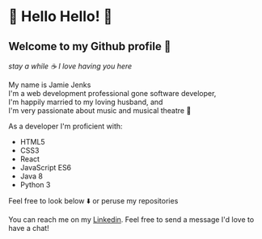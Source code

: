 # 👋 Hello Hello! 👋

## Welcome to my Github profile 🎉 
*stay a while ☕ I love having you here*

My name is Jamie Jenks  
I'm a web development professional gone software developer,  
I'm happily married to my loving husband, and  
I'm very passionate about music and musical theatre 🎼

As a developer I'm proficient with:  
  - HTML5
  - CSS3
  - React
  - JavaScript ES6
  - Java 8
  - Python 3

Feel free to look below ⬇️ or peruse my repositories

You can reach me on my [Linkedin](linkedin.com/in/jamiejenksdev). Feel free to send a message
I'd love to have a chat!
